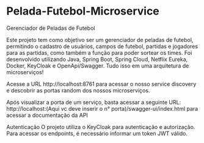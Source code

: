 # Pelada-Futebol-Microservice
Gerenciador de Peladas de Futebol

Este projeto tem como objetivo ser um gerenciador de peladas de futebol, permitindo o cadastro de usuários, campos de futebol, partidas e jogadores para as partidas, como também a função para poder sortear os times. Foi desenvolvido utilizando Java, Spring Boot, Spring Cloud, Netflix Eureka, Docker, KeyCloak e OpenApi/Swagger. Tudo isso em uma arquitetura de microserviços!

Acesse a URL http://localhost:8761 para acessar o nosso service discovery e descobrir as portas random dos nossos microserviços.

Após visualizar a porta de um serviço, basta acessar a seguinte URL: http://localhost:(Aqui vc deve inserir o n° porta)/swagger-ui/index.html para acessar a documentação da API

Autenticação
O projeto utiliza o KeyCloak para autenticação e autorização. Para acessar os endpoints, é necessário informar um token JWT válido.

